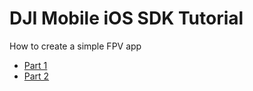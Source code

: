 # DJI Mobile iOS SDK Tutorial

How to create a simple FPV app

* [Part 1](FPVDemo/Part1/FPVDemo_Part1_en.md)
* [Part 2](FPVDemo/Part2/FPVDemo_Part2_en.md)
 